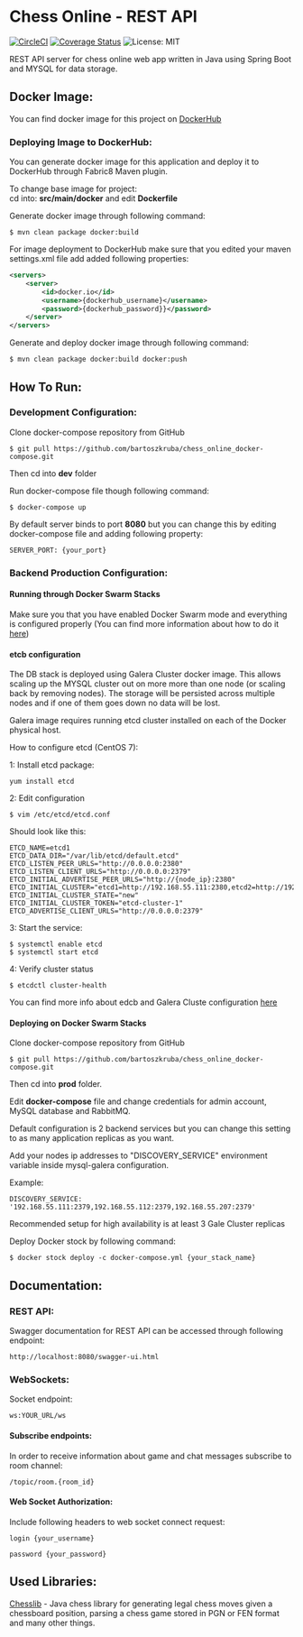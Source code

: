 # Chess Online - REST API
[![CircleCI](https://circleci.com/gh/bartoszkruba/chess_online-rest_api/tree/master.svg?style=svg)](https://circleci.com/gh/bartoszkruba/chess_online-rest_api/tree/master) 
[![Coverage Status](https://coveralls.io/repos/github/bartoszkruba/chess_online-backend_api/badge.svg?branch=master)](https://coveralls.io/github/bartoszkruba/chess_online-backend_api?branch=master)
![License: MIT](https://img.shields.io/badge/License-MIT-yellow.svg)

REST API server for chess online web app written in Java using Spring Boot and MYSQL for data storage. 

## Docker Image:

You can find docker image for this project on [DockerHub](https://cloud.docker.com/u/nawajo/repository/docker/nawajo/chess_rest_api) 

### Deploying Image to DockerHub: 
You can generate docker image for this application and deploy it to DockerHub through Fabric8 Maven plugin.

To change base image for project:  
cd into: **src/main/docker** and edit **Dockerfile**

Generate docker image through following command:
```
$ mvn clean package docker:build
```
For image deployment to DockerHub make sure that you edited your maven settings.xml file add added following properties: 

```xml
<servers>
    <server>
        <id>docker.io</id>
        <username>{dockerhub_username}</username>
        <password>{dockerhub_password}}</password>
    </server>
</servers>
```

Generate and deploy docker image through following command:

```
$ mvn clean package docker:build docker:push
```

## How To Run:

### Development Configuration:
Clone docker-compose repository from GitHub  
```
$ git pull https://github.com/bartoszkruba/chess_online_docker-compose.git    
```

Then cd into **dev** folder


Run docker-compose file though following command:

```
$ docker-compose up
```

By default server binds to port **8080** but you can change this by editing docker-compose file and adding following property: 
```
SERVER_PORT: {your_port} 
``` 

### Backend Production Configuration:

#### Running through Docker Swarm Stacks

Make sure you that you have enabled Docker Swarm mode and everything is configured properly (You can find more information about how to do it [here](https://docs.docker.com/engine/swarm/swarm-mode/))

#### etcb configuration

The DB stack is deployed using Galera Cluster docker image. This allows scaling up the MYSQL cluster out on more more than one node (or scaling back by removing nodes). The storage will be persisted across multiple nodes and if one of them goes down no data will be lost. 

Galera image requires  running etcd cluster installed on each of the Docker physical host.

How to configure etcd (CentOS 7):

1: Install etcd package:
```
yum install etcd
```

2: Edit configuration
```
$ vim /etc/etcd/etcd.conf
```

Should look like this:
```
ETCD_NAME=etcd1
ETCD_DATA_DIR="/var/lib/etcd/default.etcd"
ETCD_LISTEN_PEER_URLS="http://0.0.0.0:2380"
ETCD_LISTEN_CLIENT_URLS="http://0.0.0.0:2379"
ETCD_INITIAL_ADVERTISE_PEER_URLS="http://{node_ip}:2380"
ETCD_INITIAL_CLUSTER="etcd1=http://192.168.55.111:2380,etcd2=http://192.168.55.112:2380,etcd3=http://192.168.55.113:2380"
ETCD_INITIAL_CLUSTER_STATE="new"
ETCD_INITIAL_CLUSTER_TOKEN="etcd-cluster-1"
ETCD_ADVERTISE_CLIENT_URLS="http://0.0.0.0:2379"
```
3: Start the service:
```
$ systemctl enable etcd
$ systemctl start etcd
```

4: Verify cluster status
```
$ etcdctl cluster-health
```

You can find more info about edcb and Galera Cluste configuration [here](https://severalnines.com/blog/mysql-docker-deploy-homogeneous-galera-cluster-etcd)

#### Deploying on Docker Swarm Stacks

Clone docker-compose repository from GitHub  
```
$ git pull https://github.com/bartoszkruba/chess_online_docker-compose.git    
```

Then cd into **prod** folder.  

Edit **docker-compose** file and change credentials for admin account, MySQL database and RabbitMQ. 
 
Default configuration is 2 backend services but you can change this setting to as many application replicas as you want. 

Add your nodes ip addresses to "DISCOVERY_SERVICE" environment variable inside mysql-galera configuration.  
  
Example:  
```
DISCOVERY_SERVICE: '192.168.55.111:2379,192.168.55.112:2379,192.168.55.207:2379'
```
Recommended setup for high availability is at least 3 Gale Cluster replicas
  
Deploy Docker stock by following command:
```
$ docker stock deploy -c docker-compose.yml {your_stack_name}
```


## Documentation:

### REST API:

Swagger documentation for REST API can be accessed through following endpoint:
```http request
http://localhost:8080/swagger-ui.html
```
### WebSockets:
Socket endpoint:
```
ws:YOUR_URL/ws
```

#### Subscribe endpoints: 

In order to receive information about game and chat messages subscribe to room channel:
```
/topic/room.{room_id}
```

#### Web Socket Authorization:
Include following headers to web socket connect request:
```
login {your_username}
```

```
password {your_password}
```

## Used Libraries:
[Chesslib](https://github.com/bhlangonijr/chesslib) - Java chess library for generating legal chess moves given a chessboard position, parsing a chess game stored in PGN or FEN format and many other things.
